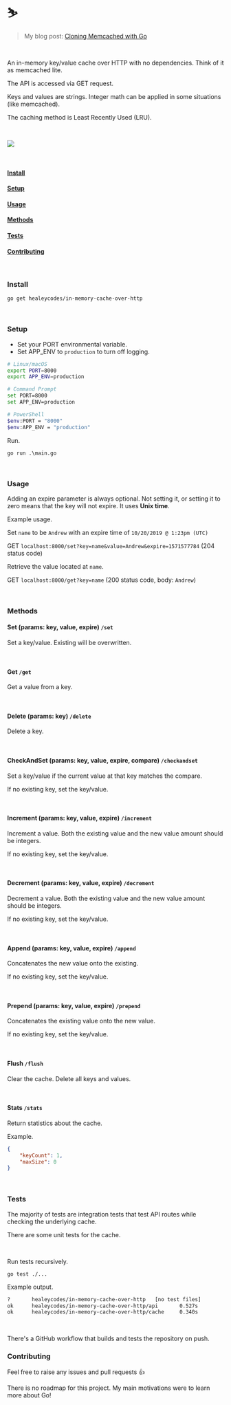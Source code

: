 # ⛷️

> My blog post: [Cloning Memcached with Go](https://healeycodes.com/go/tutorial/beginners/showdev/2019/10/21/cloning-memcached-with-go.html)

<br>

An in-memory key/value cache over HTTP with no dependencies. Think of it as memcached lite.

The API is accessed via GET request.

Keys and values are strings. Integer math can be applied in some situations (like memcached).

The caching method is Least Recently Used (LRU).

<br>

[![](https://github.com/healeycodes/in-memory-cache-over-http/workflows/Go/badge.svg)](https://github.com/healeycodes/in-memory-cache-over-http/actions?query=workflow%3AGo)

<br>

#### [Install](#Install)

#### [Setup](#Setup)

#### [Usage](#Usage)

#### [Methods](#Methods)

#### [Tests](#Tests)

#### [Contributing](#Contributing)

<br>

### Install

`go get healeycodes/in-memory-cache-over-http`

<br>

### Setup

- Set your PORT environmental variable.
- Set APP_ENV to `production` to turn off logging.

```bash
# Linux/macOS
export PORT=8000
export APP_ENV=production

# Command Prompt
set PORT=8000
set APP_ENV=production

# PowerShell
$env:PORT = "8000"
$env:APP_ENV = "production"
```

Run.

`go run .\main.go`

<br>

### Usage

Adding an expire parameter is always optional. Not setting it, or setting it to zero means that the key will not expire. It uses **Unix time**.

Example usage.

Set `name` to be `Andrew` with an expire time of `10/20/2019 @ 1:23pm (UTC)`

GET `localhost:8000/set?key=name&value=Andrew&expire=1571577784` (204 status code)

Retrieve the value located at `name`.

GET `localhost:8000/get?key=name` (200 status code, body: `Andrew`)

<br>

### Methods

#### Set (params: key, value, expire) `/set`

Set a key/value. Existing will be overwritten.

<br>

#### Get `/get`

Get a value from a key.

<br>

#### Delete (params: key) `/delete`

Delete a key.

<br>

#### CheckAndSet (params: key, value, expire, compare) `/checkandset`

Set a key/value if the current value at that key matches the compare.

If no existing key, set the key/value.

<br>

#### Increment (params: key, value, expire) `/increment`

Increment a value. Both the existing value and the new value amount should be integers.

If no existing key, set the key/value.

<br>

#### Decrement (params: key, value, expire) `/decrement`

Decrement a value. Both the existing value and the new value amount should be integers.

If no existing key, set the key/value.

<br>

#### Append (params: key, value, expire) `/append`

Concatenates the new value onto the existing.

If no existing key, set the key/value.

<br>

#### Prepend (params: key, value, expire) `/prepend`

Concatenates the existing value onto the new value.

If no existing key, set the key/value.

<br>

#### Flush `/flush`

Clear the cache. Delete all keys and values.

<br>

#### Stats `/stats`

Return statistics about the cache.

Example.

```json
{
    "keyCount": 1,
    "maxSize": 0
}
```

<br>

### Tests

The majority of tests are integration tests that test API routes while checking the underlying cache.

There are some unit tests for the cache.

<br>

Run tests recursively.

`go test ./...`

Example output.

```bash
?       healeycodes/in-memory-cache-over-http   [no test files]
ok      healeycodes/in-memory-cache-over-http/api       0.527s
ok      healeycodes/in-memory-cache-over-http/cache     0.340s
```

<br>

There's a GitHub workflow that builds and tests the repository on push.

### Contributing

Feel free to raise any issues and pull requests 👍

There is no roadmap for this project. My main motivations were to learn more about Go!
